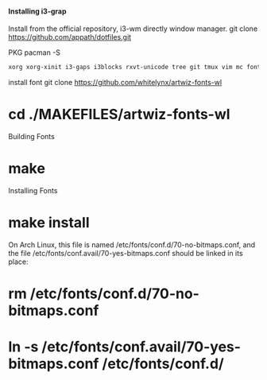 #### Installing i3-grap

Install from the official repository, i3-wm directly window manager.
git clone https://github.com/appath/dotfiles.git

PKG pacman -S
```bash
xorg xorg-xinit i3-gaps i3blocks rxvt-unicode tree git tmux vim mc fontconfig
```

install font
git clone https://github.com/whitelynx/artwiz-fonts-wl

# cd ./MAKEFILES/artwiz-fonts-wl

Building Fonts
# make
Installing Fonts
# make install

On Arch Linux, this file is named /etc/fonts/conf.d/70-no-bitmaps.conf, and the file /etc/fonts/conf.avail/70-yes-bitmaps.conf should be linked in its place:
# rm /etc/fonts/conf.d/70-no-bitmaps.conf
# ln -s /etc/fonts/conf.avail/70-yes-bitmaps.conf /etc/fonts/conf.d/
